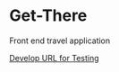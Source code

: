 # Get-There
Front end travel application 

[Develop URL for Testing](https://codeproject11.github.io/Get-There/)
